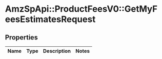# AmzSpApi::ProductFeesV0::GetMyFeesEstimatesRequest

## Properties
Name | Type | Description | Notes
------------ | ------------- | ------------- | -------------

